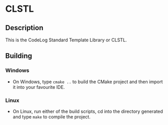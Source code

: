 # CLSTL

## Description

This is the CodeLog Standard Template Library or CLSTL.

## Building

### Windows

* On Windows, type `cmake ..` to build the CMake project and then import it into your favourite IDE.

### Linux
* On Linux, run either of the build scripts, cd into the directory generated and type `make` to compile the project.